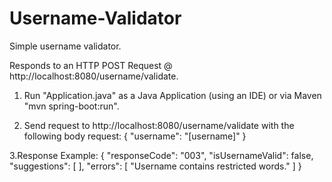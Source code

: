 # Username-Validator

Simple username validator.

Responds to an HTTP POST Request @ http://localhost:8080/username/validate.



1. Run "Application.java" as a Java Application (using an IDE) or via Maven "mvn spring-boot:run".

2. Send request to http://localhost:8080/username/validate
	with the following body request:
		{
			"username": "[username]"
		}
		
3.Response Example:
		{
		    "responseCode": "003",
		    "isUsernameValid": false,
		    "suggestions": [
		    ],
		    "errors": [
		        "Username contains restricted words."
		    ]
		}